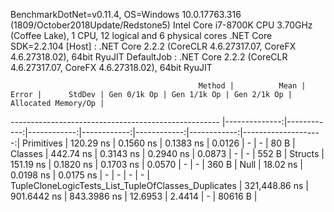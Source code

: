 
BenchmarkDotNet=v0.11.4, OS=Windows 10.0.17763.316 (1809/October2018Update/Redstone5)
Intel Core i7-8700K CPU 3.70GHz (Coffee Lake), 1 CPU, 12 logical and 6 physical cores
.NET Core SDK=2.2.104
  [Host]     : .NET Core 2.2.2 (CoreCLR 4.6.27317.07, CoreFX 4.6.27318.02), 64bit RyuJIT
  DefaultJob : .NET Core 2.2.2 (CoreCLR 4.6.27317.07, CoreFX 4.6.27318.02), 64bit RyuJIT


                                              Method |          Mean |       Error |      StdDev | Gen 0/1k Op | Gen 1/1k Op | Gen 2/1k Op | Allocated Memory/Op |
---------------------------------------------------- |--------------:|------------:|------------:|------------:|------------:|------------:|--------------------:|
                                          Primitives |     120.29 ns |   0.1560 ns |   0.1383 ns |      0.0126 |           - |           - |                80 B |
                                             Classes |     442.74 ns |   0.3143 ns |   0.2940 ns |      0.0873 |           - |           - |               552 B |
                                             Structs |     151.19 ns |   0.1820 ns |   0.1703 ns |      0.0570 |           - |           - |               360 B |
                                                Null |      18.02 ns |   0.0198 ns |   0.0175 ns |           - |           - |           - |                   - |
 TupleCloneLogicTests_List_TupleOfClasses_Duplicates | 321,448.86 ns | 901.6442 ns | 843.3986 ns |     12.6953 |      2.4414 |           - |             80616 B |
